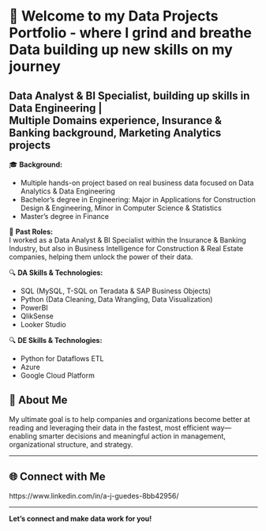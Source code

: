 # 👋 Welcome to my Data Projects Portfolio - where I grind and breathe Data building up new skills on my journey

**Data Analyst & BI Specialist, building up skills in Data Engineering |   
Multiple Domains experience, Insurance & Banking background, Marketing Analytics projects**
---
🎓 **Background:**  
- Multiple hands-on project based on real business data focused on Data Analytics & Data Engineering
- Bachelor’s degree in Engineering: Major in Applications for Construction Design & Engineering, Minor in Computer Science & Statistics 
- Master’s degree in Finance  

  

💼 **Past Roles:**  
I worked as a Data Analyst & BI Specialist within the Insurance & Banking Industry, but also in Business Intelligence for Construction & Real Estate companies, helping them unlock the power of their data.

🔍 **DA Skills & Technologies:**  
- SQL (MySQL, T-SQL on Teradata & SAP Business Objects)
- Python (Data Cleaning, Data Wrangling, Data Visualization)
- PowerBI
- QlikSense
- Looker Studio

🔍 **DE Skills & Technologies:**  
- Python for Dataflows ETL
- Azure
- Google Cloud Platform


## 🚀 About Me

My ultimate goal is to help companies and organizations become better at reading and leveraging their data in the fastest, most efficient way—enabling smarter decisions and meaningful action in management, organizational structure, and strategy.

---

## 🌐 Connect with Me

<!-- Optionally add these sections if you share details! -->
<!--
## 🌟 Featured Projects

- [Project Name](repo-link) — Short description

## 📝 Certifications

- Certification Name

## 🌐 Connect with Me

[LinkedIn](your-linkedin-url) | [Twitter](your-twitter-url) | [Website](your-website-url)
--> https://www.linkedin.com/in/a-j-guedes-8bb42956/

---

**Let’s connect and make data work for you!**
